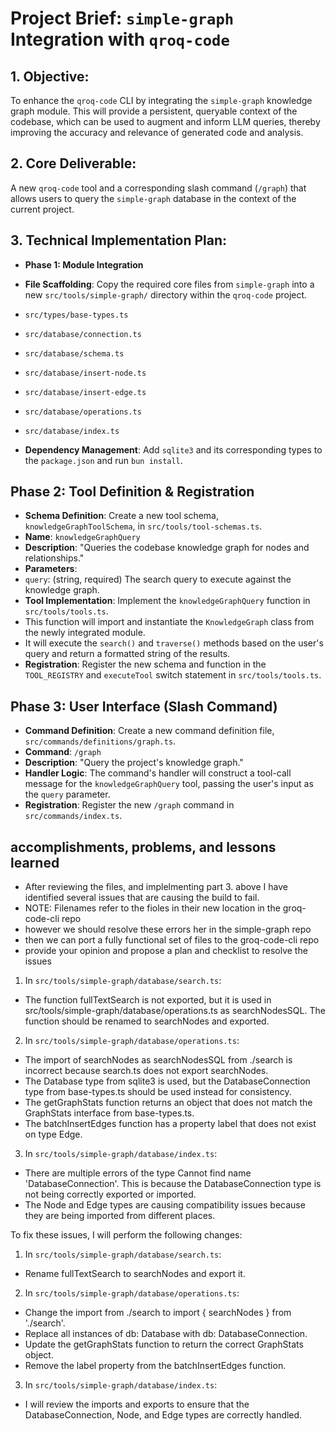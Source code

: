 # **Project Brief: `simple-graph` Integration with `qroq-code`**

## **1. Objective:**

To enhance the `qroq-code` CLI by integrating the `simple-graph` knowledge graph module. This will provide a persistent, queryable context of the codebase, which can be used to augment and inform LLM queries, thereby improving the accuracy and relevance of generated code and analysis.

## **2. Core Deliverable:**

A new `qroq-code` tool and a corresponding slash command (`/graph`) that allows users to query the `simple-graph` database in the context of the current project.

## **3. Technical Implementation Plan:**

- **Phase 1: Module Integration**

- **File Scaffolding**: Copy the required core files from `simple-graph` into a new `src/tools/simple-graph/` directory within the `qroq-code` project.
- `src/types/base-types.ts`
- `src/database/connection.ts`
- `src/database/schema.ts`
- `src/database/insert-node.ts`
- `src/database/insert-edge.ts`
- `src/database/operations.ts`
- `src/database/index.ts`
- **Dependency Management**: Add `sqlite3` and its corresponding types to the `package.json` and run `bun install`.

## **Phase 2: Tool Definition & Registration**

- **Schema Definition**: Create a new tool schema, `knowledgeGraphToolSchema`, in `src/tools/tool-schemas.ts`.
- **Name**: `knowledgeGraphQuery`
- **Description**: "Queries the codebase knowledge graph for nodes and relationships."
- **Parameters**:
- `query`: (string, required) The search query to execute against the knowledge graph.
- **Tool Implementation**: Implement the `knowledgeGraphQuery` function in `src/tools/tools.ts`.
- This function will import and instantiate the `KnowledgeGraph` class from the newly integrated module.
- It will execute the `search()` and `traverse()` methods based on the user's query and return a formatted string of the results.
- **Registration**: Register the new schema and function in the `TOOL_REGISTRY` and `executeTool` switch statement in `src/tools/tools.ts`.

## **Phase 3: User Interface (Slash Command)**

- **Command Definition**: Create a new command definition file, `src/commands/definitions/graph.ts`.
- **Command**: `/graph`
- **Description**: "Query the project's knowledge graph."
- **Handler Logic**: The command's handler will construct a tool-call message for the `knowledgeGraphQuery` tool, passing the user's input as the `query` parameter.
- **Registration**: Register the new `/graph` command in `src/commands/index.ts`.

## accomplishments, problems, and lessons learned

- After reviewing the files, and implelmenting part 3. above I have identified several issues that are causing the build to fail.
- NOTE: Filenames refer to the fioles in their new location in the groq-code-cli repo
- however we should resolve these errors her in the simple-graph repo
- then we can port a fully functional set of files to the groq-code-cli repo
- provide your opinion and propose a plan and checklist to resolve the issues

1. In `src/tools/simple-graph/database/search.ts`:

- The function fullTextSearch is not exported, but it is used in
  src/tools/simple-graph/database/operations.ts as searchNodesSQL. The function should be renamed to
  searchNodes and exported.

2. In `src/tools/simple-graph/database/operations.ts`:

- The import of searchNodes as searchNodesSQL from ./search is incorrect because search.ts does not
  export searchNodes.
- The Database type from sqlite3 is used, but the DatabaseConnection type from base-types.ts should
  be used instead for consistency.
- The getGraphStats function returns an object that does not match the GraphStats interface from
  base-types.ts.
- The batchInsertEdges function has a property label that does not exist on type Edge.

3. In `src/tools/simple-graph/database/index.ts`:

- There are multiple errors of the type Cannot find name 'DatabaseConnection'. This is because the
  DatabaseConnection type is not being correctly exported or imported.
- The Node and Edge types are causing compatibility issues because they are being imported from
  different places.

To fix these issues, I will perform the following changes:

1. In `src/tools/simple-graph/database/search.ts`:

- Rename fullTextSearch to searchNodes and export it.

2. In `src/tools/simple-graph/database/operations.ts`:

- Change the import from ./search to import { searchNodes } from './search'.
- Replace all instances of db: Database with db: DatabaseConnection.
- Update the getGraphStats function to return the correct GraphStats object.
- Remove the label property from the batchInsertEdges function.

3. In `src/tools/simple-graph/database/index.ts`:

- I will review the imports and exports to ensure that the DatabaseConnection, Node, and Edge
  types are correctly handled.
